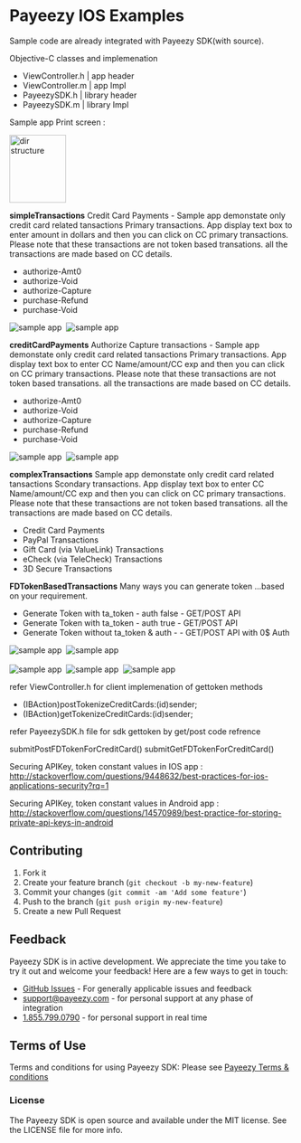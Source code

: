 # Payeezy IOS Examples 

Sample code are already integrated with Payeezy SDK(with source). 

Objective-C classes and implemenation 
*  ViewController.h | app header
*  ViewController.m | app Impl
*  PayeezySDK.h | library header 
*  PayeezySDK.m | library Impl 

Sample app Print screen : 

<img src="https://github.com/payeezy/payeezy_ios/raw/master/examples/Payeezy-US/simpleTransactions/printscreen/app%20file%20structure%20.png" alt="dir structure" style="width: 100px;height:120px"/>


**simpleTransactions** 
Credit Card Payments - Sample app demonstate only credit card related tansactions Primary transactions. App display text box to enter amount in dollars and then you can click on CC primary transactions. Please note that these transactions are not token based transations. all the transactions are made based on CC details.
* authorize-Amt0
* authorize-Void
* authorize-Capture
* purchase-Refund
* purchase-Void

<div><img src="https://github.com/payeezy/payeezy_ios/raw/master/examples/simpleTransactions/printscreen/iOS_SDK_simple_transaction_sample_IN.png" alt="sample app"/>&nbsp;&nbsp;<img src="https://github.com/payeezy/payeezy_ios/raw/master/examples/simpleTransactions/printscreen/iOS_SDK_simple_transaction_sample_OUT.png" alt="sample app"/></div>

**creditCardPayments**
Authorize Capture transactions - Sample app demonstate only credit card related tansactions Primary transactions. App display text box to enter CC Name/amount/CC exp and then you can click on CC primary transactions. Please note that these transactions are not token based transations. all the transactions are made based on CC details.
* authorize-Amt0
* authorize-Void
* authorize-Capture
* purchase-Refund
* purchase-Void


<div><img src="https://github.com/payeezy/payeezy_ios/raw/master/examples/creditCardPayments/printscreen/iOS_SDK_CC_Sample_IN.png" alt="sample app"/>&nbsp;&nbsp;<img src="https://github.com/payeezy/payeezy_ios/raw/master/examples/creditCardPayments/printscreen/iOS_SDK_CC_Sample_OP.png" alt="sample app"/></div>


**complexTransactions**
Sample app demonstate only credit card related tansactions Scondary transactions. App display text box to enter CC Name/amount/CC exp and then you can click on CC primary transactions. Please note that these transactions are not token based transations. all the transactions are made based on CC details.

*	Credit Card Payments
*	PayPal Transactions
*	Gift Card (via ValueLink) Transactions
*	eCheck (via TeleCheck) Transactions
*	3D Secure Transactions

**FDTokenBasedTransactions**
Many ways you can generate token ...based on your requirement. 
*	Generate Token with ta_token - auth false - GET/POST API
*	Generate Token with ta_token - auth true - GET/POST API
*	Generate Token without  ta_token & auth -  - GET/POST API with 0$ Auth

<div><img src="https://github.com/payeezy/payeezy_ios/raw/master/examples/FDTokenBasedTransactions/printscreen/p1.png" alt="sample app"/>&nbsp;&nbsp;<img src="https://github.com/payeezy/payeezy_ios/raw/master/examples/FDTokenBasedTransactions/printscreen/p2.png" alt="sample app"/></div>
<br>
<div><img src="https://github.com/payeezy/payeezy_ios/raw/master/examples/FDTokenBasedTransactions/printscreen/p3.png" alt="sample app"/>&nbsp;&nbsp;<img src="https://github.com/payeezy/payeezy_ios/raw/master/examples/FDTokenBasedTransactions/printscreen/p4.png" alt="sample app"/>&nbsp;&nbsp;<img src="https://github.com/payeezy/payeezy_ios/raw/master/examples/FDTokenBasedTransactions/printscreen/p5.png" alt="sample app"/></div>

refer ViewController.h for client implemenation of gettoken methods 

- (IBAction)postTokenizeCreditCards:(id)sender;
- (IBAction)getTokenizeCreditCards:(id)sender;

refer PayeezySDK.h file for sdk gettoken by get/post code refrence 

submitPostFDTokenForCreditCard()
submitGetFDTokenForCreditCard()

Securing APIKey, token constant values in IOS app : http://stackoverflow.com/questions/9448632/best-practices-for-ios-applications-security?rq=1

Securing APIKey, token constant values in Android app : http://stackoverflow.com/questions/14570989/best-practice-for-storing-private-api-keys-in-android

## Contributing

1. Fork it 
2. Create your feature branch (`git checkout -b my-new-feature`)
3. Commit your changes (`git commit -am 'Add some feature'`)
4. Push to the branch (`git push origin my-new-feature`)
5. Create a new Pull Request  

## Feedback

Payeezy  SDK is in active development. We appreciate the time you take to try it out and welcome your feedback!
Here are a few ways to get in touch:
* [GitHub Issues](https://github.com/payeezy/payeezy/issues) - For generally applicable issues and feedback
* support@payeezy.com - for personal support at any phase of integration
* [1.855.799.0790](tel:+18557990790)  - for personal support in real time 

## Terms of Use

Terms and conditions for using Payeezy SDK: Please see [Payeezy Terms & conditions](https://developer.payeezy.com/terms-use)
 
### License
The Payeezy SDK is open source and available under the MIT license. See the LICENSE file for more info.
